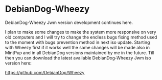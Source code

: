# DebianDog-Wheezy

DebianDog-Wheezy Jwm version development continues here.

I plan to make some changes to make the system more responsive on very old computers and I will try to change the endless bugs fixing method used to the moment with bugs prevention method in next iso update. Starting with Wheezy first if it works well the same changes will be made also in MintPup and in all DebianDog versions maintained by me in the future.
Till then you can download the latest available DebianDog-Wheezy Jwm iso version here:

https://github.com/DebianDog/Wheezy



